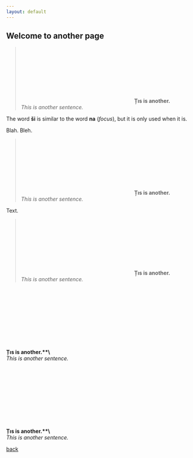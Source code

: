 ```yaml
---
layout: default
---
```


## Welcome to another page

> <svg data-src="/assets/images/e.svg"></svg>
> **Țıs is another.**\
> _This is another sentence._

The word **ši** is similar to the word **na** (_focus_), but it is only used when it is.

Blah. Bleh.

> <svg data-src="/assets/images/f.svg"></svg>
> **Țıs is another.**\
> _This is another sentence._

Text.

> <svg data-src="/assets/images/g.svg"></svg>
> **Țıs is another.**\
> _This is another sentence._

<div class="multi">
  <div class="blockquote">
    <svg data-src="/assets/images/f.svg"></svg>
    <p><strong>Țıs is another.**\</strong><br>
    <em>This is another sentence.</em></p>
  </div>
    <div class="blockquote">
    <svg data-src="/assets/images/g.svg"></svg>
    <p><strong>Țıs is another.**\</strong><br>
    <em>This is another sentence.</em></p>
  </div>
</div>

[back](./)
